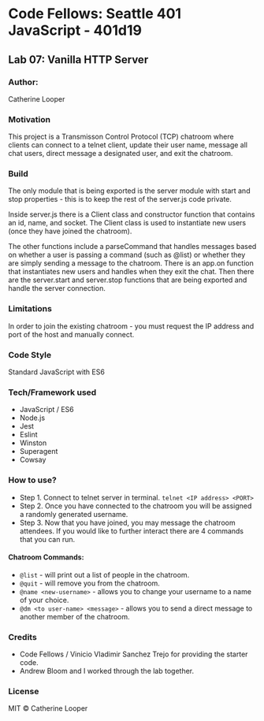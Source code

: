 # Code Fellows: Seattle 401 JavaScript - 401d19


##  Lab 07: Vanilla HTTP Server

### Author:
 Catherine Looper

### Motivation

This project is a Transmisson Control Protocol (TCP) chatroom where clients can connect to a telnet client, update their user name, message all chat users, direct message a designated user, and exit the chatroom.

### Build

The only module that is being exported is the server module with start and stop properties - this is to keep the rest of the server.js code private. 

Inside server.js there is a Client class and constructor function that contains an id, name, and socket. The Client class is used to instantiate new users (once they have joined the chatroom).

The other functions include a parseCommand that handles messages based on whether a user is passing a command (such as @list) or whether they are simply sending a message to the chatroom. There is an app.on function that instantiates new users and handles when they exit the chat. Then there are the server.start and server.stop functions that are being exported and handle the server connection.

### Limitations

In order to join the existing chatroom - you must request the IP address and port of the host and manually connect. 

### Code Style

Standard JavaScript with ES6

### Tech/Framework used

* JavaScript / ES6
* Node.js
* Jest
* Eslint
* Winston
* Superagent
* Cowsay

### How to use?

* Step 1. Connect to telnet server in terminal. ```telnet <IP address> <PORT>```
* Step 2. Once you have connected to the chatroom you will be assigned a randomly generated username.
* Step 3. Now that you have joined, you may message the chatroom attendees. If you would like to further interact there are 4 commands that you can run.

#### Chatroom Commands:
* ```@list``` - will print out a list of people in the chatroom.
* ```@quit``` - will remove you from the chatroom.
* ```@name <new-username>``` - allows you to change your username to a name of your choice.
* ```@dm <to user-name> <message>``` - allows you to send a direct message to another member of the chatroom.

### Credits

* Code Fellows / Vinicio Vladimir Sanchez Trejo for providing the starter code.
* Andrew Bloom and I worked through the lab together.

### License

MIT © Catherine Looper